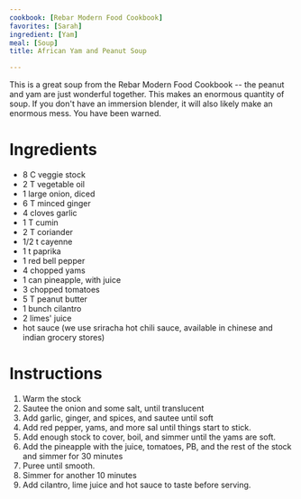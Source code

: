 ```yaml
---
cookbook: [Rebar Modern Food Cookbook]
favorites: [Sarah]
ingredient: [Yam]
meal: [Soup]
title: African Yam and Peanut Soup

---
```

This is a great soup from the Rebar Modern Food Cookbook -- the peanut and yam are just wonderful together.  This makes an enormous quantity of soup.  If you don't have an immersion blender, it will also likely make an enormous mess.  You have been warned.


# Ingredients

 *  8 C veggie stock
 *  2 T vegetable oil
 *  1 large onion, diced
 *  6 T minced ginger
 *  4 cloves garlic
 *  1 T cumin
 *  2 T coriander
 *  1/2 t cayenne
 *  1 t paprika
 *  1 red bell pepper
 *  4 chopped yams
 *  1 can pineapple, with juice
 *  3 chopped tomatoes
 *  5 T peanut butter
 *  1 bunch cilantro
 *  2 limes' juice
 *  hot sauce (we use sriracha hot chili sauce, available in chinese and indian grocery stores)


# Instructions

 1.  Warm the stock
 1.  Sautee the onion and some salt, until translucent
 1.  Add garlic, ginger, and spices, and sautee until soft
 1.  Add red pepper, yams, and more sal until things start to stick.
 1.  Add enough stock to cover, boil, and simmer until the yams are soft.
 1.  Add the pineapple with the juice, tomatoes, PB, and the rest of the stock and simmer for 30 minutes
 1.  Puree until smooth.
 1.  Simmer for another 10 minutes
 1.  Add cilantro, lime juice and hot sauce to taste before serving.


